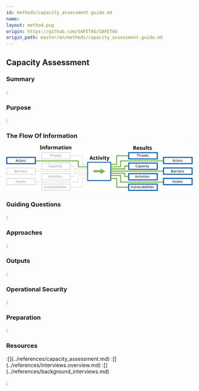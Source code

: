 ```yaml
---
id: methods/capacity_assessment.guide.md
name: 
layout: method.pug
origin: https://github.com/SAFETAG/SAFETAG
origin_path: master/en/methods/capacity_assessment.guide.md
---
```

## Capacity Assessment

### Summary
:[](../methods/capacity_assessment/summary.md)
### Purpose
:[](../methods/capacity_assessment/purpose.md)
### The Flow Of Information
![Audit Preparation Information Flow](images/info_flows/capacity_assessment.svg)

### Guiding Questions
:[](../methods/capacity_assessment/guiding_questions.md)
### Approaches
:[](../methods/capacity_assessment/approaches.md)
### Outputs
:[](../methods/capacity_assessment/output.md)
### Operational Security
:[](../methods/capacity_assessment/operational_security.md)
### Preparation
:[](../methods/capacity_assessment/preparation.md)



### Resources

<div class="greybox">
:[](../references/capacity_assessment.md)
:[](../references/interviews.overview.md)
:[](../references/background_interviews.md)
</div>



:[](../references/footnotes.md)
